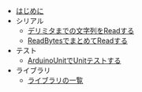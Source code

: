 
* [はじめに](README.md)
* シリアル
	* [デリミタまでの文字列をReadする](/serial/002input_until.md)
	* [ReadBytesでまとめてReadする](/serial/003read_bytes.md)
* テスト
	* [ArduinoUnitでUnitテストする](/test/001arduino_unit.md)
* ライブラリ
	* [ライブラリの一覧](/library/001list.md)